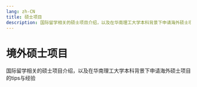 ```yaml
---
lang: zh-CN
title: 硕士项目
description: 国际留学相关的硕士项目介绍，以及在华南理工大学本科背景下申请海外硕士项目的tips与经验
---
```


# 境外硕士项目

国际留学相关的硕士项目介绍，以及在华南理工大学本科背景下申请海外硕士项目的tips与经验